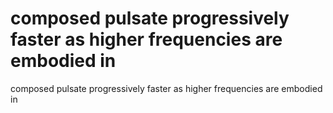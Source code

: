 # composed pulsate progressively faster as higher frequencies are embodied in

composed pulsate progressively faster as higher frequencies are embodied in